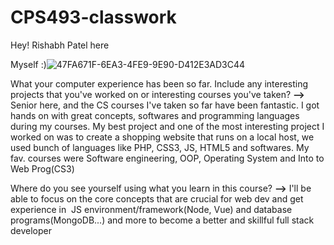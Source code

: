 # CPS493-classwork

Hey! Rishabh Patel here

Myself :)![47FA671F-6EA3-4FE9-9E90-D412E3AD3C44](https://user-images.githubusercontent.com/89807042/188501409-ce5e6b3b-0f0a-47db-ba72-6d6ab6009020.JPG)

What your computer experience has been so far. Include any interesting projects that you've worked on or interesting courses you've taken?
**-->** Senior here, and the CS courses I've taken so far have been fantastic. I got hands on with great concepts, softwares and programming languages during my courses. My best project and one of the most interesting project I worked on was to create a shopping website that runs on a local host, we used bunch of languages like PHP, CSS3, JS, HTML5 and softwares. My fav. courses were Software engineering, OOP, Operating System and Into to Web Prog(CS3)

Where do you see yourself using what you learn in this course?
**-->** I'll be able to focus on the core concepts that are crucial for web dev and get experience in  JS environment/framework(Node, Vue) and database programs(MongoDB...) and more to become a better and skillful full stack developer
